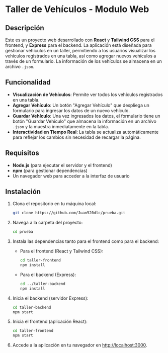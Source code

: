 # Taller de Vehículos - Modulo Web

## Descripción

Este es un proyecto web desarrollado con **React** y **Tailwind CSS** para el frontend, y **Express** para el backend. La aplicación está diseñada para gestionar vehículos en un taller, permitiendo a los usuarios visualizar los vehículos registrados en una tabla, así como agregar nuevos vehículos a través de un formulario. La información de los vehículos se almacena en un archivo `.json`.

## Funcionalidad

- **Visualización de Vehículos**: Permite ver todos los vehículos registrados en una tabla.
- **Agregar Vehículo**: Un botón "Agregar Vehículo" que despliega un formulario para ingresar los datos de un nuevo vehículo.
- **Guardar Vehículo**: Una vez ingresados los datos, el formulario tiene un botón "Guardar Vehículo" que almacena la información en un archivo `.json` y la muestra inmediatamente en la tabla.
- **Interactividad en Tiempo Real**: La tabla se actualiza automáticamente para reflejar los cambios sin necesidad de recargar la página.

## Requisitos

- **Node.js** (para ejecutar el servidor y el frontend)
- **npm** (para gestionar dependencias)
- Un navegador web para acceder a la interfaz de usuario

## Instalación

1. Clona el repositorio en tu máquina local:
    ```bash
    git clone https://github.com/Juan520dlc/prueba.git
    ```

2. Navega a la carpeta del proyecto:
    ```bash
    cd prueba
    ```

3. Instala las dependencias tanto para el frontend como para el backend:
    - Para el frontend (React y Tailwind CSS):
        ```bash
        cd taller-frontend
        npm install
        ```
    - Para el backend (Express):
        ```bash
        cd ../taller-backend
        npm install
        ```

4. Inicia el backend (servidor Express):
    ```bash
    cd taller-backend
    npm start
    ```

5. Inicia el frontend (aplicación React):
    ```bash
    cd taller-frontend
    npm start
    ```

6. Accede a la aplicación en tu navegador en [http://localhost:3000](http://localhost:3000).
